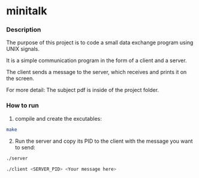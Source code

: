 # minitalk

### Description

The purpose of this project is to code a small data exchange program using UNIX signals. 

It is a simple communication program in the form of a client and a server.

The client sends a message to the server, which receives and prints it on the screen.

For more detail: The subject pdf is inside of the project folder.

### How to run

1. compile and create the excutables:
```bash
make
```

2. Run the server and copy its PID to the client with the message you want to send:
```bash
./server
```
```bash
./client <SERVER_PID> <Your message here>
```
